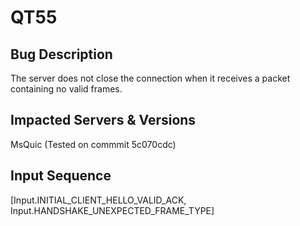 # QT55

## Bug Description
The server does not close the connection when it receives a packet containing no valid frames.

## Impacted Servers & Versions
MsQuic (Tested on commmit 5c070cdc)

## Input Sequence
 [Input.INITIAL_CLIENT_HELLO_VALID_ACK, Input.HANDSHAKE_UNEXPECTED_FRAME_TYPE]